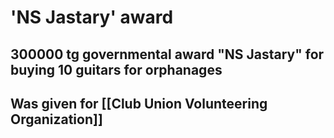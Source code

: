 # 'NS Jastary' award
## 300000 tg governmental award "NS Jastary" for buying 10 guitars for orphanages
## Was given for [[Club Union Volunteering Organization]]